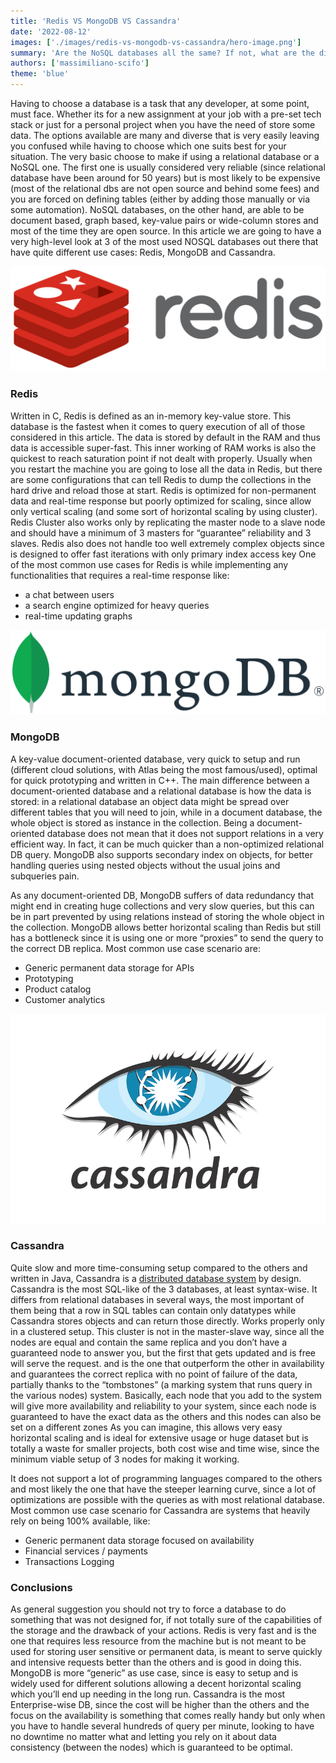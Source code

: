 ```yaml
---
title: 'Redis VS MongoDB VS Cassandra'
date: '2022-08-12'
images: ['./images/redis-vs-mongodb-vs-cassandra/hero-image.png']
summary: 'Are the NoSQL databases all the same? If not, what are the differences (and why should you care)? A quick comparison chat between Redis, MongoDB and Cassandra'
authors: ['massimiliano-scifo']
theme: 'blue'
---
```


Having to choose a database is a task that any developer, at some point, must face. Whether its for a new assignment at your job with a pre-set tech stack or just for a personal project when you have the need of store some data. The options available are many and diverse that is very easily leaving you confused while having to choose which one suits best for your situation.
The very basic choose to make if using a relational database or a NoSQL one. The first one is usually considered very reliable (since relational database have been around for 50 years) but is most likely to be expensive (most of the relational dbs are not open source and behind some fees) and you are forced on defining tables (either by adding those manually or via some automation). NoSQL databases, on the other hand, are able to be document based, graph based, key-value pairs or wide-column stores and most of the time they are open source. In this article we are going to have a very high-level look at 3 of the most used NOSQL databases out there that have quite different use cases: Redis, MongoDB and Cassandra.

![Redis Logo](./images/redis-vs-mongodb-vs-cassandra/Redis_Logo.png)

### Redis

Written in C, Redis is defined as an in-memory key-value store. This database is the fastest when it comes to query execution of all of those considered in this article. The data is stored by default in the RAM and thus data is accessible super-fast. This inner working of RAM works is also the quickest to reach saturation point if not dealt with properly. Usually when you restart the machine you are going to lose all the data in Redis, but there are some configurations that can tell Redis to dump the collections in the hard drive and reload those at start.
Redis is optimized for non-permanent data and real-time response but poorly optimized for scaling, since allow only vertical scaling (and some sort of horizontal scaling by using cluster).
Redis Cluster also works only by replicating the master node to a slave node and should have a minimum of 3 masters for “guarantee” reliability and 3 slaves.
Redis also does not handle too well extremely complex objects since is designed to offer fast iterations with only primary index access key
One of the most common use cases for Redis is while implementing any functionalities that requires a real-time response like:

- a chat between users
- a search engine optimized for heavy queries
- real-time updating graphs

![MongoDB Logo](./images/redis-vs-mongodb-vs-cassandra/MongoDB_Logo.png)

### MongoDB

A key-value document-oriented database, very quick to setup and run (different cloud solutions, with Atlas being the most famous/used), optimal for quick prototyping and written in C++. The main difference between a document-oriented database and a relational database is how the data is stored: in a relational database an object data might be spread over different tables that you will need to join, while in a document database, the whole object is stored as instance in the collection.
Being a document-oriented database does not mean that it does not support relations in a very efficient way. In fact, it can be much quicker than a non-optimized relational DB query. MongoDB also supports secondary index on objects, for better handling queries using nested objects without the usual joins and subqueries pain.

As any document-oriented DB, MongoDB suffers of data redundancy that might end in creating huge collections and very slow queries, but this can be in part prevented by using relations instead of storing the whole object in the collection.
MongoDB allows better horizontal scaling than Redis but still has a bottleneck since it is using one or more “proxies” to send the query to the correct DB replica.
Most common use case scenario are:

- Generic permanent data storage for APIs
- Prototyping
- Product catalog
- Customer analytics

![Cassandra Logo](./images/redis-vs-mongodb-vs-cassandra/cassandra-logo.png)

### Cassandra

Quite slow and more time-consuming setup compared to the others and written in Java, Cassandra is a [distributed database system](https://en.wikipedia.org/wiki/Distributed_database) by design.
Cassandra is the most SQL-like of the 3 databases, at least syntax-wise. It differs from relational databases in several ways, the most important of them being that a row in SQL tables can contain only datatypes while Cassandra stores objects and can return those directly.
Works properly only in a clustered setup. This cluster is not in the master-slave way, since all the nodes are equal and contain the same replica and you don’t have a guaranteed node to answer you, but the first that gets updated and is free will serve the request. and is the one that outperform the other in availability and guarantees the correct replica with no point of failure of the data, partially thanks to the “tombstones” (a marking system that runs query in the various nodes) system. Basically, each node that you add to the system will give more availability and reliability to your system, since each node is guaranteed to have the exact data as the others and this nodes can also be set on a different zones
As you can imagine, this allows very easy horizontal scaling and is ideal for extensive usage or huge dataset but is totally a waste for smaller projects, both cost wise and time wise, since the minimum viable setup of 3 nodes for making it working.

It does not support a lot of programming languages compared to the others and most likely the one that have the steeper learning curve, since a lot of optimizations are possible with the queries as with most relational database.
Most common use case scenario for Cassandra are systems that heavily rely on being 100% available, like:

- Generic permanent data storage focused on availability
- Financial services / payments
- Transactions Logging

### Conclusions

As general suggestion you should not try to force a database to do something that was not designed for, if not totally sure of the capabilities of the storage and the drawback of your actions.
Redis is very fast and is the one that requires less resource from the machine but is not meant to be used for storing user sensitive or permanent data, is meant to serve quickly and intensive requests better than the others and is good in doing this. MongoDB is more “generic” as use case, since is easy to setup and is widely used for different solutions allowing a decent horizontal scaling which you’ll end up needing in the long run. Cassandra is the most Enterprise-wise DB, since the cost will be higher than the others and the focus on the availability is something that comes really handy but only when you have to handle several hundreds of query per minute, looking to have no downtime no matter what and letting you rely on it about data consistency (between the nodes) which is guaranteed to be optimal.
